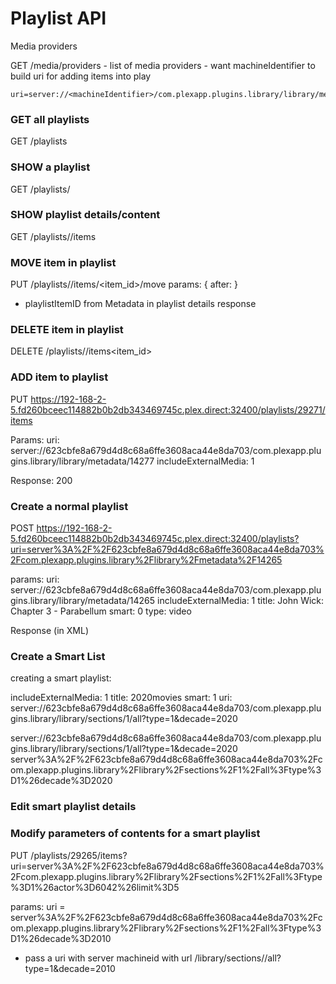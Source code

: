 # Playlist API


Media providers

  GET /media/providers  - list of media providers
    - want machineIdentifier to build uri for adding items into play

    uri=server://<machineIdentifier>/com.plexapp.plugins.library/library/metadata/<id>

### GET all playlists

  GET /playlists

### SHOW a playlist

  GET /playlists/<id>

### SHOW playlist details/content

  GET /playlists/<id>/items

### MOVE item in playlist

  PUT /playlists/<id>/items/<item_id>/move
  params: { after: <playlistItemID> }

- playlistItemID from Metadata in playlist details response

### DELETE item in playlist

  DELETE /playlists/<id>/items<item_id>

### ADD item to playlist

  PUT https://192-168-2-5.fd260bceec114882b0b2db343469745c.plex.direct:32400/playlists/29271/items

  Params:
  uri: server://623cbfe8a679d4d8c68a6ffe3608aca44e8da703/com.plexapp.plugins.library/library/metadata/14277
  includeExternalMedia: 1
  
  Response: 200
  <MediaContainer size="1" leafCountAdded="1" leafCountRequested="1">
<Playlist ratingKey="29271" key="/playlists/29271/items" guid="com.plexapp.agents.none://08120dab-2e37-4bb7-af02-e03d8f114dbe" type="playlist" title="John Wick: Chapter 3 - Parabellum" summary="" smart="0" playlistType="video" composite="/playlists/29271/composite/1589599720" duration="15265000" leafCount="2" addedAt="1589599523" updatedAt="1589599720">
</Playlist>
</MediaContainer>

### Create a normal playlist

  POST https://192-168-2-5.fd260bceec114882b0b2db343469745c.plex.direct:32400/playlists?uri=server%3A%2F%2F623cbfe8a679d4d8c68a6ffe3608aca44e8da703%2Fcom.plexapp.plugins.library%2Flibrary%2Fmetadata%2F14265

  params:
    uri: server://623cbfe8a679d4d8c68a6ffe3608aca44e8da703/com.plexapp.plugins.library/library/metadata/14265
    includeExternalMedia: 1
    title: John Wick: Chapter 3 - Parabellum
    smart: 0
    type: video


  Response (in XML)
<MediaContainer size="1">
  <Playlist ratingKey="29271" key="/playlists/29271/items" guid="com.plexapp.agents.none://08120dab-2e37-4bb7-af02-e03d8f114dbe" type="playlist" title="John Wick: Chapter 3 - Parabellum" summary="" smart="0" playlistType="video" composite="/playlists/29271/composite/1589599523" ratingCount="0" duration="7845000" leafCount="1" addedAt="1589599523" updatedAt="1589599523">
  </Playlist>
</MediaContainer>



### Create a Smart List

creating a smart playlist:

includeExternalMedia: 1
title: 2020movies
smart: 1
uri: server://623cbfe8a679d4d8c68a6ffe3608aca44e8da703/com.plexapp.plugins.library/library/sections/1/all?type=1&decade=2020

server://623cbfe8a679d4d8c68a6ffe3608aca44e8da703/com.plexapp.plugins.library/library/sections/1/all?type=1&decade=2020
server%3A%2F%2F623cbfe8a679d4d8c68a6ffe3608aca44e8da703%2Fcom.plexapp.plugins.library%2Flibrary%2Fsections%2F1%2Fall%3Ftype%3D1%26decade%3D2020



### Edit smart playlist details

### Modify parameters of contents for a smart playlist

PUT /playlists/29265/items?uri=server%3A%2F%2F623cbfe8a679d4d8c68a6ffe3608aca44e8da703%2Fcom.plexapp.plugins.library%2Flibrary%2Fsections%2F1%2Fall%3Ftype%3D1%26actor%3D6042%26limit%3D5

params:
 uri = server%3A%2F%2F623cbfe8a679d4d8c68a6ffe3608aca44e8da703%2Fcom.plexapp.plugins.library%2Flibrary%2Fsections%2F1%2Fall%3Ftype%3D1%26decade%3D2010

 - pass a uri with server machineid with url /library/sections/<id>/all?type=1&decade=2010

